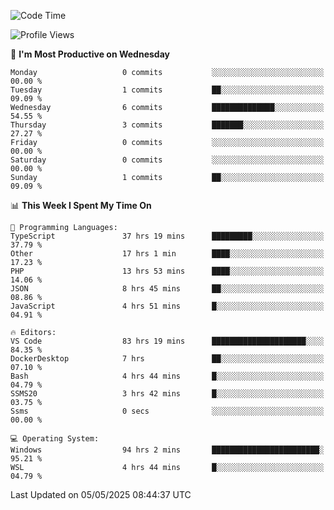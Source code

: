 <!--START_SECTION:waka-->
![Code Time](http://img.shields.io/badge/Code%20Time-4%2C871%20hrs%2027%20mins-blue)

![Profile Views](http://img.shields.io/badge/Profile%20Views-0-blue)

📅 **I'm Most Productive on Wednesday** 

```text
Monday                   0 commits           ░░░░░░░░░░░░░░░░░░░░░░░░░   00.00 % 
Tuesday                  1 commits           ██░░░░░░░░░░░░░░░░░░░░░░░   09.09 % 
Wednesday                6 commits           ██████████████░░░░░░░░░░░   54.55 % 
Thursday                 3 commits           ███████░░░░░░░░░░░░░░░░░░   27.27 % 
Friday                   0 commits           ░░░░░░░░░░░░░░░░░░░░░░░░░   00.00 % 
Saturday                 0 commits           ░░░░░░░░░░░░░░░░░░░░░░░░░   00.00 % 
Sunday                   1 commits           ██░░░░░░░░░░░░░░░░░░░░░░░   09.09 % 
```


📊 **This Week I Spent My Time On** 

```text
💬 Programming Languages: 
TypeScript               37 hrs 19 mins      █████████░░░░░░░░░░░░░░░░   37.79 % 
Other                    17 hrs 1 min        ████░░░░░░░░░░░░░░░░░░░░░   17.23 % 
PHP                      13 hrs 53 mins      ████░░░░░░░░░░░░░░░░░░░░░   14.06 % 
JSON                     8 hrs 45 mins       ██░░░░░░░░░░░░░░░░░░░░░░░   08.86 % 
JavaScript               4 hrs 51 mins       █░░░░░░░░░░░░░░░░░░░░░░░░   04.91 % 

🔥 Editors: 
VS Code                  83 hrs 19 mins      █████████████████████░░░░   84.35 % 
DockerDesktop            7 hrs               ██░░░░░░░░░░░░░░░░░░░░░░░   07.10 % 
Bash                     4 hrs 44 mins       █░░░░░░░░░░░░░░░░░░░░░░░░   04.79 % 
SSMS20                   3 hrs 42 mins       █░░░░░░░░░░░░░░░░░░░░░░░░   03.75 % 
Ssms                     0 secs              ░░░░░░░░░░░░░░░░░░░░░░░░░   00.00 % 

💻 Operating System: 
Windows                  94 hrs 2 mins       ████████████████████████░   95.21 % 
WSL                      4 hrs 44 mins       █░░░░░░░░░░░░░░░░░░░░░░░░   04.79 % 
```


 Last Updated on 05/05/2025 08:44:37 UTC
<!--END_SECTION:waka-->
